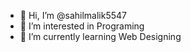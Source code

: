 - 👋 Hi, I’m @sahilmalik5547
- 👀 I’m interested in Programing
- 🌱 I’m currently learning Web Designing

<!---
sahilmalik5547/sahilmalik5547 is a ✨ special ✨ repository because its `README.md` (this file) appears on your GitHub profile.
You can click the Preview link to take a look at your changes.
--->
